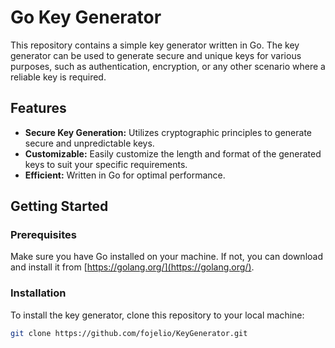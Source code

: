 # Go Key Generator

This repository contains a simple key generator written in Go. The key generator can be used to generate secure and unique keys for various purposes, such as authentication, encryption, or any other scenario where a reliable key is required.

## Features

- **Secure Key Generation:** Utilizes cryptographic principles to generate secure and unpredictable keys.
- **Customizable:** Easily customize the length and format of the generated keys to suit your specific requirements.
- **Efficient:** Written in Go for optimal performance.

## Getting Started

### Prerequisites

Make sure you have Go installed on your machine. If not, you can download and install it from [https://golang.org/](https://golang.org/).

### Installation

To install the key generator, clone this repository to your local machine:

```bash
git clone https://github.com/fojelio/KeyGenerator.git
